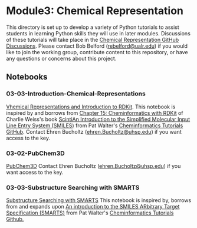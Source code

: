 # Module3: Chemical Representation
This directory is set up to develop a variety of Python tutorials to assist students in learning Python skills they will use in later modules. Discussions of these tutorials will take place in the [Chemical Representation GitHub Discussions](https://github.com/DivCHED-CCCE/DataChemistryOLCC/discussions/categories/03-chemical-representation). Please contact Bob Belford (rebelford@ualr.edu) if you would like to join the working group, contribute content to this repository, or have any questions or concerns about this project.

## Notebooks


### 03-03-Introduction-Chemical-Representations
[Vhemical Representations and Introduction to RDKit](https://github.com/DivCHED-CCCE/DataChemistryOLCC/blob/main/module-development/03-Chemical-Representations/03-01-introduction_chemical_representations.ipynb). This notebook is inspired by and borrows from [Chapter 15: Cheminformatics with RDKit](https://weisscharlesj.github.io/SciCompforChemists/notebooks/chapter_015/chap_15_notebook.html) of Charlie Weiss's book [ScintiAn Introduction to the Simplified Molecular Input Line Entry System (SMILES)](https://colab.research.google.com/github/PatWalters/practical_cheminformatics_tutorials/blob/main/fundamentals/SMILES_tutorial.ipynb) from Pat Walter's [Cheminformatics Tutorials GitHub](https://github.com/PatWalters/practical_cheminformatics_tutorials?tab=readme-ov-file). Contact Ehren Bucholtz (ehren.Bucholtz@uhsp.edu) if you want access to the key.  

### 03-02-PubChem3D
[PubChem3D](https://github.com/DivCHED-CCCE/DataChemistryOLCC/blob/main/module-development/03-Chemical-Representations/03-02-PubChem3D_update.ipynb) Contact Ehren Bucholtz (ehren.Bucholtz@uhsp.edu) if you want access to the key.  

### 03-03-Substructure Searching with SMARTS
[Substructure Searching with SMARTS](https://github.com/DivCHED-CCCE/DataChemistryOLCC/blob/main/module-development/03-Chemical-Representations/03-03-Substructure_Searching_with_SMARTS.ipynb) This notebook is inspired by, borrows from and expands upon <a href = "https://colab.research.google.com/github/PatWalters/practical_cheminformatics_tutorials/blob/main/fundamentals/SMARTS_tutorial.ipynb"> An introduction to the SMILES ARbitrary Target Specification (SMARTS)</a> from Pat Walter's <a href="https://github.com/PatWalters/practical_cheminformatics_tutorials?tab=readme-ov-file"> Cheminformatics Tutorials Github.</a> 
